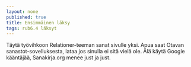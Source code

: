 ```yaml
---
layout: none
published: true
title: Ensimmäinen läksy
tags: rub6.4 läksyt
---
```

Täytä työvihkoon Relationer-teeman sanat sivulle yksi. Apua saat Otavan sanastot-sovelluksesta, lataa jos sinulla ei sitä vielä ole. Älä käytä Google kääntäjää, Sanakirja.org menee just ja just.